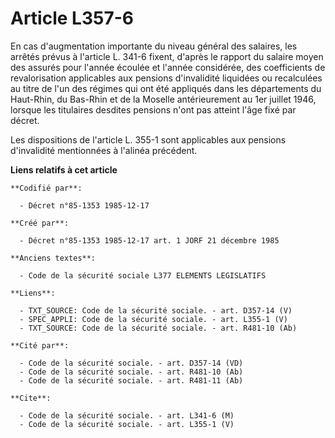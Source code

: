 # Article L357-6

En cas d'augmentation importante du niveau général des salaires, les arrêtés prévus à l'article L. 341-6 fixent, d'après le
rapport du salaire moyen des assurés pour l'année écoulée et l'année considérée, des coefficients de revalorisation
applicables aux pensions d'invalidité liquidées ou recalculées au titre de l'un des régimes qui ont été appliqués dans les
départements du Haut-Rhin, du Bas-Rhin et de la Moselle antérieurement au 1er juillet 1946, lorsque les titulaires desdites
pensions n'ont pas atteint l'âge fixé par décret. 

Les dispositions de l'article L. 355-1 sont applicables aux pensions d'invalidité mentionnées à l'alinéa précédent.

**Liens relatifs à cet article**

	**Codifié par**:

	  - Décret n°85-1353 1985-12-17

	**Créé par**:

	  - Décret n°85-1353 1985-12-17 art. 1 JORF 21 décembre 1985

	**Anciens textes**:

	  - Code de la sécurité sociale L377 ELEMENTS LEGISLATIFS

	**Liens**:

	  - TXT_SOURCE: Code de la sécurité sociale. - art. D357-14 (V)
	  - SPEC_APPLI: Code de la sécurité sociale. - art. L355-1 (V)
	  - TXT_SOURCE: Code de la sécurité sociale. - art. R481-10 (Ab)

	**Cité par**:

	  - Code de la sécurité sociale. - art. D357-14 (VD)
	  - Code de la sécurité sociale. - art. R481-10 (Ab)
	  - Code de la sécurité sociale. - art. R481-11 (Ab)

	**Cite**:

	  - Code de la sécurité sociale. - art. L341-6 (M)
	  - Code de la sécurité sociale. - art. L355-1 (V)
